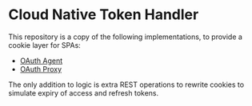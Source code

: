 # Cloud Native Token Handler

This repository is a copy of the following implementations, to provide a cookie layer for SPAs:

- [OAuth Agent](https://github.com/curityio/cloud-native-oauth-security-examples/tree/main/chapter-13-browser-based-apps/backend-for-frontend/oauth-agent)
- [OAuth Proxy](https://github.com/curityio/cloud-native-oauth-security-examples/tree/main/resources/apigateway/curity-oauth-proxy)

The only addition to logic is extra REST operations to rewrite cookies to simulate expiry of access and refresh tokens.
